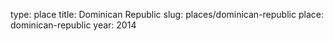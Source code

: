 type: place
title: Dominican Republic
slug: places/dominican-republic
place: dominican-republic
year: 2014
